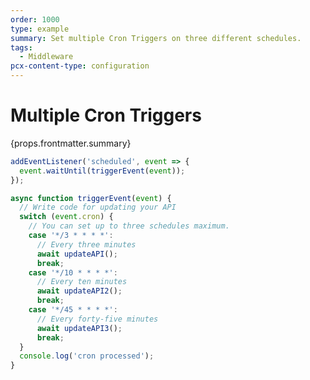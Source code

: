 ```yaml
---
order: 1000
type: example
summary: Set multiple Cron Triggers on three different schedules.
tags:
  - Middleware
pcx-content-type: configuration
---
```


# Multiple Cron Triggers

<ContentColumn>
  <p>{props.frontmatter.summary}</p>
</ContentColumn>

```js
addEventListener('scheduled', event => {
  event.waitUntil(triggerEvent(event));
});

async function triggerEvent(event) {
  // Write code for updating your API
  switch (event.cron) {
    // You can set up to three schedules maximum.
    case '*/3 * * * *':
      // Every three minutes
      await updateAPI();
      break;
    case '*/10 * * * *':
      // Every ten minutes
      await updateAPI2();
      break;
    case '*/45 * * * *':
      // Every forty-five minutes
      await updateAPI3();
      break;
  }
  console.log('cron processed');
}
```
